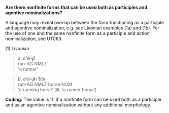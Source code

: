 **Are there nonfinite forms that can be used both as participles and agentive nominalizations?**

A language may reveal overlap between the form functioning as a participle and agentive nominalization, e.g. see Livonian examples (1a) and (1b). For the use of one and the same nonfinite form as a participle and action nominalization, see UT063. 

(1) Livonian<br/>
>a. *a'ili-**ji***<br/>
>run-AG.NMLZ<br/> 
>'a runner'<br/>

>b. *a'ili-**ji** i'bbi*<br/> 
>run-AG.NMLZ horse.NOM<br/> 
>‘a running horse’ (lit. ‘a runner horse’)<br/>

**Coding.** The value is '1' if a nonfinite form can be used both as a participle and as an agentive nominalization without any additional morphology. 
